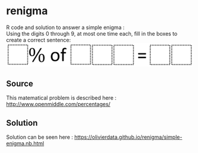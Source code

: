 # renigma
R code and solution to answer a simple enigma : <br />
Using the digits 0 through 9, at most one time each, fill in the boxes to create a correct sentence:
![enigma](percentage.png)

## Source
This matematical problem is described here : http://www.openmiddle.com/percentages/

## Solution
Solution can be seen here : https://olivierdata.github.io/renigma/simple-enigma.nb.html
